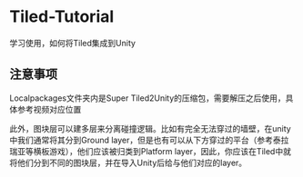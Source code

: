 # Tiled-Tutorial
学习使用，如何将Tiled集成到Unity

## 注意事项
Localpackages文件夹内是Super Tiled2Unity的压缩包，需要解压之后使用，具体参考视频对应位置

此外，图块层可以建多层来分离碰撞逻辑。比如有完全无法穿过的墙壁，在unity中我们通常将其分到Ground layer，但是也有可以从下方穿过的平台（参考泰拉瑞亚等横板游戏），他们应该被归类到Platform layer，因此，你应该在Tiled中就将他们分到不同的图块层，并在导入Unity后给与他们对应的layer。
